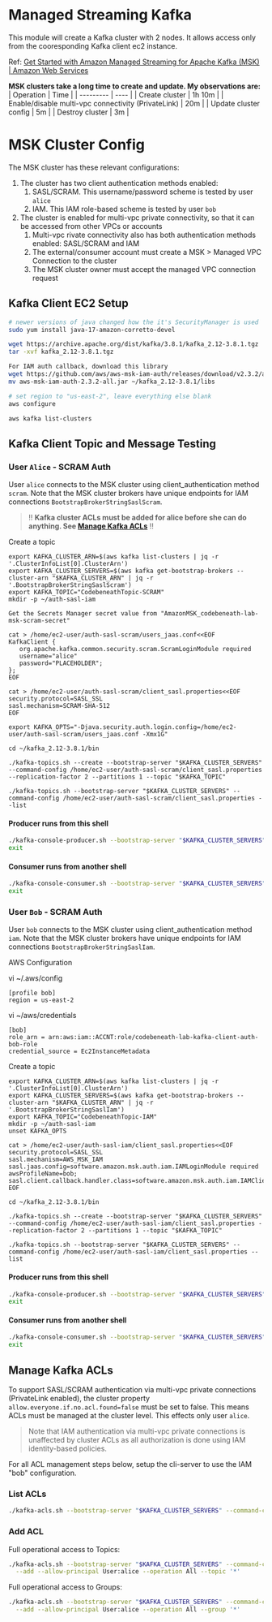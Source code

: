 # Managed Streaming Kafka
This module will create a Kafka cluster with 2 nodes. It allows access only from the cooresponding Kafka client ec2 instance.

Ref: [Get Started with Amazon Managed Streaming for Apache Kafka (MSK) | Amazon Web Services](https://www.youtube.com/watch?v=5WaIgJwYpS8)

**MSK clusters take a long time to create and update. My observations are:**
| Operation | Time |
| --------- | ---- |
| Create cluster | 1h 10m |
| Enable/disable multi-vpc connectivity (PrivateLink) | 20m |
| Update cluster config | 5m |
| Destroy cluster | 3m |

# MSK Cluster Config

The MSK cluster has these relevant configurations:
1. The cluster has two client authentication methods enabled:
   1. SASL/SCRAM. This username/password scheme is tested by user `alice`
   2. IAM. This IAM role-based scheme is tested by user `bob`
2. The cluster is enabled for multi-vpc private connectivity, so that it can be accessed from other VPCs or accounts
   1. Multi-vpc rivate connectivity also has both authentication methods enabled: SASL/SCRAM and IAM
   2. The external/consumer account must create a MSK > Managed VPC Connection to the cluster
   3. The MSK cluster owner must accept the managed VPC connection request 

## Kafka Client EC2 Setup
```bash
# newer versions of java changed how the it's SecurityManager is used
sudo yum install java-17-amazon-corretto-devel

wget https://archive.apache.org/dist/kafka/3.8.1/kafka_2.12-3.8.1.tgz
tar -xvf kafka_2.12-3.8.1.tgz 

For IAM auth callback, download this library
wget https://github.com/aws/aws-msk-iam-auth/releases/download/v2.3.2/aws-msk-iam-auth-2.3.2-all.jar
mv aws-msk-iam-auth-2.3.2-all.jar ~/kafka_2.12-3.8.1/libs

# set region to "us-east-2", leave everything else blank
aws configure

aws kafka list-clusters
```

## Kafka Client Topic and Message Testing

### User `Alice` - SCRAM Auth

User `alice` connects to the MSK cluster using client_authentication method `scram`. Note that the MSK cluster brokers have unique endpoints for IAM connections `BootstrapBrokerStringSaslScram`.

> !! **Kafka cluster ACLs must be added for alice before she can do anything. See [Manage Kafka ACLs](#manage-kafka-acls)** !!

Create a topic
```
export KAFKA_CLUSTER_ARN=$(aws kafka list-clusters | jq -r '.ClusterInfoList[0].ClusterArn')
export KAFKA_CLUSTER_SERVERS=$(aws kafka get-bootstrap-brokers --cluster-arn "$KAFKA_CLUSTER_ARN" | jq -r '.BootstrapBrokerStringSaslScram')
export KAFKA_TOPIC="CodebeneathTopic-SCRAM"
mkdir -p ~/auth-sasl-iam

Get the Secrets Manager secret value from "AmazonMSK_codebeneath-lab-msk-scram-secret"

cat > /home/ec2-user/auth-sasl-scram/users_jaas.conf<<EOF
KafkaClient {
   org.apache.kafka.common.security.scram.ScramLoginModule required
   username="alice"
   password="PLACEHOLDER";
};
EOF

cat > /home/ec2-user/auth-sasl-scram/client_sasl.properties<<EOF
security.protocol=SASL_SSL
sasl.mechanism=SCRAM-SHA-512
EOF

export KAFKA_OPTS="-Djava.security.auth.login.config=/home/ec2-user/auth-sasl-scram/users_jaas.conf -Xmx1G"

cd ~/kafka_2.12-3.8.1/bin

./kafka-topics.sh --create --bootstrap-server "$KAFKA_CLUSTER_SERVERS" --command-config /home/ec2-user/auth-sasl-scram/client_sasl.properties --replication-factor 2 --partitions 1 --topic "$KAFKA_TOPIC"

./kafka-topics.sh --bootstrap-server "$KAFKA_CLUSTER_SERVERS" --command-config /home/ec2-user/auth-sasl-scram/client_sasl.properties --list
```

#### Producer runs from this shell
```bash
./kafka-console-producer.sh --bootstrap-server "$KAFKA_CLUSTER_SERVERS" --producer.config /home/ec2-user/auth-sasl-scram/client_sasl.properties --topic "$KAFKA_TOPIC"
exit
```

#### Consumer runs from another shell
```bash
./kafka-console-consumer.sh --bootstrap-server "$KAFKA_CLUSTER_SERVERS" --consumer.config /home/ec2-user/auth-sasl-scram/client_sasl.properties --topic "$KAFKA_TOPIC" --from-beginning
exit
```
### User `Bob` - SCRAM Auth

User `bob` connects to the MSK cluster using client_authentication method `iam`. Note that the MSK cluster brokers have unique endpoints for IAM connections `BootstrapBrokerStringSaslIam`.

AWS Configuration

vi ~/.aws/config
```
[profile bob]
region = us-east-2
```

vi ~/aws/credentials
```
[bob]
role_arn = arn:aws:iam::ACCNT:role/codebeneath-lab-kafka-client-auth-bob-role
credential_source = Ec2InstanceMetadata
```

Create a topic
```
export KAFKA_CLUSTER_ARN=$(aws kafka list-clusters | jq -r '.ClusterInfoList[0].ClusterArn')
export KAFKA_CLUSTER_SERVERS=$(aws kafka get-bootstrap-brokers --cluster-arn "$KAFKA_CLUSTER_ARN" | jq -r '.BootstrapBrokerStringSaslIam')
export KAFKA_TOPIC="CodebeneathTopic-IAM"
mkdir -p ~/auth-sasl-iam
unset KAFKA_OPTS

cat > /home/ec2-user/auth-sasl-iam/client_sasl.properties<<EOF
security.protocol=SASL_SSL
sasl.mechanism=AWS_MSK_IAM
sasl.jaas.config=software.amazon.msk.auth.iam.IAMLoginModule required awsProfileName=bob;
sasl.client.callback.handler.class=software.amazon.msk.auth.iam.IAMClientCallbackHandler
EOF

cd ~/kafka_2.12-3.8.1/bin

./kafka-topics.sh --create --bootstrap-server "$KAFKA_CLUSTER_SERVERS" --command-config /home/ec2-user/auth-sasl-iam/client_sasl.properties --replication-factor 2 --partitions 1 --topic "$KAFKA_TOPIC"

./kafka-topics.sh --bootstrap-server "$KAFKA_CLUSTER_SERVERS" --command-config /home/ec2-user/auth-sasl-iam/client_sasl.properties --list
```

#### Producer runs from this shell
```bash
./kafka-console-producer.sh --bootstrap-server "$KAFKA_CLUSTER_SERVERS" --producer.config /home/ec2-user/auth-sasl-iam/client_sasl.properties --topic "$KAFKA_TOPIC"
exit
```

#### Consumer runs from another shell
```bash
./kafka-console-consumer.sh --bootstrap-server "$KAFKA_CLUSTER_SERVERS" --consumer.config /home/ec2-user/auth-sasl-iam/client_sasl.properties --topic "$KAFKA_TOPIC" --from-beginning
exit
```

## Manage Kafka ACLs

To support SASL/SCRAM authentication via multi-vpc private connections (PrivateLink enabled), the cluster property `allow.everyone.if.no.acl.found=false` must be set to false. This means ACLs must be managed at the cluster level. This effects only user `alice`.

> Note that IAM authentication via multi-vpc private connections is unaffected by cluster ACLs as all authorization is done using IAM identity-based policies. 

For all ACL management steps below, setup the cli-server to use the IAM "bob" configuration.

### List ACLs
```bash
./kafka-acls.sh --bootstrap-server "$KAFKA_CLUSTER_SERVERS" --command-config /home/ec2-user/auth-sasl-iam/client_sasl.properties --list
```

### Add ACL

Full operational access to Topics:
```bash
./kafka-acls.sh --bootstrap-server "$KAFKA_CLUSTER_SERVERS" --command-config /home/ec2-user/auth-sasl-iam/client_sasl.properties \
  --add --allow-principal User:alice --operation All --topic '*'
```

Full operational access to Groups:
```bash
./kafka-acls.sh --bootstrap-server "$KAFKA_CLUSTER_SERVERS" --command-config /home/ec2-user/auth-sasl-iam/client_sasl.properties \
  --add --allow-principal User:alice --operation All --group '*'
```

